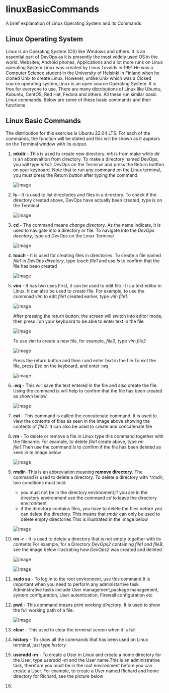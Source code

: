 # linuxBasicCommands
A brief explanation of Linux Operating System and its Commands
## Linux Operating System  
Linux is an Operating System (OS) like Windows and others. It is an essential part of DevOps as it is presently the most widely used OS in the world. Websites, Android phones, Applications and a lot more runs on Linux operating System.Linux was created by Linus Tovalds in 1991.He was a Computer Science student in the University of Helsinki in Finland when he cloned Unix to create Linux. However, unlike Unix which was a Closed source operating system,Linux is an open source Operating System. It is free for everyone to use. There are many distributions of Linux like Ubuntu, Kubuntu, CentOS, Red Hat, Fedora and others. All these run similar basic Linux commands. Below are some of these basic commands and their functions.  

## Linux Basic Commands  
The distribution for this exercise is Ubuntu 22.04 LTS. For each of the commands, the function will be stated and this will be shown as it appears on the Terminal window with its output.  

1. **mkdir** - This is used to create new directory. *mk* is from make while *dir* is an abbrevaition from directory.
   To make a directory named DevOps, you will type *mkdir DevOps* on the Terminal and press the Return buttton on your keyboard. Note that to run any command on the Linux terminal, you
   must press the Return button after typing the command

   ![image](https://github.com/Yemmy-Oye/linuxBasicCommands/assets/129787413/b6df9eca-5774-4792-827c-226ae2ab6401)


2. **ls** - It is used to list directories and files in a directory.
   To check if the directory created above, DevOps have actually been created, type *ls* on the Terminal

   ![image](https://github.com/Yemmy-Oye/linuxBasicCommands/assets/129787413/b5d87da9-b05a-4390-9b69-efe657489b3b)

     

3. **cd** - The command means *change directory*. As the name indicate, it is used to navigate into a directory or file.
   To navigate into the *DevOps directory*, type *cd DevOps* on the Linux Terminal

   ![image](https://github.com/Yemmy-Oye/linuxBasicCommands/assets/129787413/f7cc2b24-6ee8-49ad-8a7d-197850d74d35)

4. **touch** - It is used for creating files in directories. To create a file named *file1* in *DevOps directory*, type *touch file1* and use *ls* to confirm that the file has been 
   created

   ![image](https://github.com/Yemmy-Oye/linuxBasicCommands/assets/129787413/7316087e-c612-4f79-9c4b-3ef8588ebe91)

5. **vim** - It has two uses.First, it can be used to edit file. It is a text editor in Linux. It can also be used to create file.
   For example, to use the commnad *vim* to edit *file1* created earlier, type *vim file1*.

   ![image](https://github.com/Yemmy-Oye/linuxBasicCommands/assets/129787413/c1554a8a-0174-4ccc-b421-99f653acd023)

   After pressing the return button, the screen will switch into editor mode, then press *i* on your keyboard to be able to enter text in the file

   ![image](https://github.com/Yemmy-Oye/linuxBasicCommands/assets/129787413/c0acbd06-6733-45cc-871e-88ef7b2e97f9)

   To use *vim* to create a new file, for example, *file2*, type *vim file2*

   ![image](https://github.com/Yemmy-Oye/linuxBasicCommands/assets/129787413/d33cb936-f271-4091-aaf3-3a0cb6290c38)
   
   Press the return button and then *i* and enter text in the file.To exit the file, press *Esc* on the keyboard, and enter *:wq*

   ![image](https://github.com/Yemmy-Oye/linuxBasicCommands/assets/129787413/f8760fc5-267a-4130-a29d-cc428721980f)

6. **:wq** - This will save the text entered in the file and also create the file. Using the command *ls* will help to confirm that the file has been created as shown below.

   ![image](https://github.com/Yemmy-Oye/linuxBasicCommands/assets/129787413/a8c337cc-17e3-4fff-ac77-d095bc0c27f7)

7. **cat** - This command is called the concatenate command. It is used to view the contents of files as seen in the image above showing the contents of *file2*. It can also be used to create and concatenate file

8. **rm** - To delete or remove a file in Linux type this command together with the filename. For example, to delete *file1* create above, type *rm file1*.Then use the command *ls* to confirm if the file has been deleted as seen in te image below

   ![image](https://github.com/Yemmy-Oye/linuxBasicCommands/assets/129787413/84ab23ca-7d2f-418f-b9a5-f04bf70a9bf4)

9. **rmdir**- This is an abbreviation meaning **remove directory**. The command is used to delete a directory. To delete a directory with **rmdir*, two conditions must hold.
   - you must not be in the directory environment,if you are in the directory environment use the command *cd* to leave the directory environment
   - if the directory contains files, you have to delete the files before you can delete the directory. This means that *rmdir* can only be used to delete empty directories
   This is illustrated in the image below

   ![image](https://github.com/Yemmy-Oye/linuxBasicCommands/assets/129787413/4219a4e4-3f4b-459b-8c35-336296f705e8)

10. **rm -r** - It is used to delete a directory that is not empty together with its contents.For example, for a Directory *DevOps2* containing *file1* and *fileB*, see the image below illustrating how *DevOps2* was created and deleted

    ![image](https://github.com/Yemmy-Oye/linuxBasicCommands/assets/129787413/5c67b8ed-bf47-40cc-bf51-d8ae738ecc82)

    ![image](https://github.com/Yemmy-Oye/linuxBasicCommands/assets/129787413/c3b76f5d-7f3b-4af8-9033-586ecea86e10)

11. **sudo su** - To log in to the root environnent, use this command.It is important when you need to perform any administartive task. Adminstrative tasks include User management,package management, system configuration, User autentication, Firewall configuration etc

12. **pwd** - This command means *print working directory*. It is used to show the full working path of a file.

     ![image](https://github.com/Yemmy-Oye/linuxBasicCommands/assets/129787413/e6aa53d2-c5a1-439c-a85b-318ad705845f)

13. **clear** - This used to clear the terminal screen when it is full

14. **history** - To show all the commands that has been used on Linux terminal, just type *history*

15. **useradd -m** - To create a User in Linux and create a home directory for the User, type *useradd -m* and the User name.This is an administrative task, therefore you must be in the root environment before you can create a User. For example, to create a User named Richard and home directory for Richard, see the picture below

    

     




   
 

17. 




    
    



   

    
